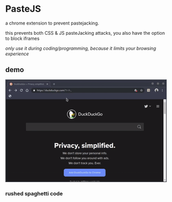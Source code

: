 # PasteJS
a chrome extension to prevent pastejacking.

this prevents both CSS & JS pasteJacking attacks,
you also have the option to block iframes

*only use it during coding/programming, because it limits your browsing experience*

## demo
![image](others/mario.gif)

### rushed spaghetti code


